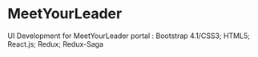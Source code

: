 # MeetYourLeader
UI Development for MeetYourLeader portal : Bootstrap 4.1/CSS3; HTML5; React.js; Redux; Redux-Saga
